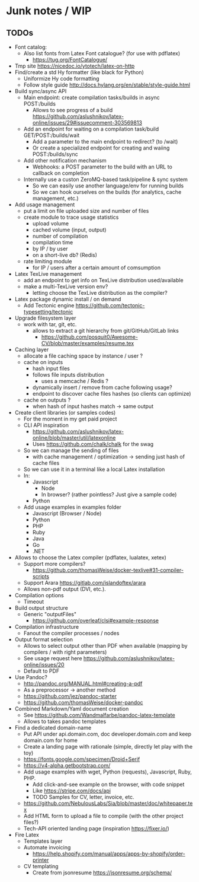 
# Junk notes / WIP

## TODOs

* Font catalog:
    * Also list fonts from Latex Font catalogue? (for use with pdflatex)
        * https://tug.org/FontCatalogue/
* Tmp site https://nicedoc.io/ytotech/latex-on-http
* Find/create a std Hy formatter (like black for Python)
    * Uniformize Hy code formatting
    * Follow style guide http://docs.hylang.org/en/stable/style-guide.html
* Build sync/async API
    * Main endpoint: create compilation tasks/builds in async POST:/builds
        * Allows to see progress of a build https://github.com/aslushnikov/latex-online/issues/29#issuecomment-303569813
    * Add an endpoint for waiting on a compilation task/build GET/POST:/builds/wait
        * Add a parameter to the main endpoint to redirect? (to /wait)
        * Or create a specialized endpoint for creating and waiing POST:/builds/sync
    * Add other notification mechanism
        * Webhooks: a POST parameter to the build with an URL to callback on completion
    * Internally use a custon ZeroMQ-based task/pipeline & sync system
        * So we can easily use another language/env for running builds
        * So we can hook ourselves on the builds (for analytics, cache management, etc.)
* Add usage management
    * put a limit on file uploaded size and number of files
    * create module to trace usage statistics
        * upload volume
        * cached volume (input, output)
        * number of compilation
        * compilation time
        * by IP / by user
        * on a short-live db? (Redis)
    * rate limiting module
        * for IP / users after a certain amount of comsumption
* Latex TexLive management
    * add an endpoint to get info on TexLive distribution used/available
    * make a multi-TexLive version env?
        * letting choose the TexLive distribution as the compiler?
* Latex package dynamic install / on demand
    * Add Tectonic engine https://github.com/tectonic-typesetting/tectonic
* Upgrade filesystem layer
    * work with tar, git, etc.
        * allows to extract a git hierarchy from git/GitHub/GitLab links
            * https://github.com/posquit0/Awesome-CV/blob/master/examples/resume.tex
* Caching layer
    * allocate a file caching space by instance / user ?
    * cache on inputs
        * hash input files
        * follows file inputs distribution
            * uses a memcache / Redis ?
        * dynamically insert / remove from cache following usage?
        * endpoint to discover cache files hashes (so clients can optimize)
    * cache on outputs ?
        * when hash of input hashes match -> same output
* Create client libraries (or samples codes)
    * For the moment in my get paid project
    * CLI API inspiration
        * https://github.com/aslushnikov/latex-online/blob/master/util/latexonline
        * Uses https://github.com/chalk/chalk for the swag
    * So we can manage the sending of files
        * with cache management / optimization -> sending just hash of cache files
    * So we can use it in a terminal like a local Latex installation
    * In:
        * Javascript
            * Node
            * In browser? (rather pointless? Just give a sample code)
        * Python
    * Add usage examples in examples folder
        * Javascript (Browser / Node)
        * Python
        * PHP
        * Ruby
        * Java
        * Go
        * .NET
* Allows to choose the Latex compiler (pdflatex, lualatex, xetex)
    * Support more compilers?
        * https://github.com/thomasWeise/docker-texlive#31-compiler-scripts
    * Support Arara https://gitlab.com/islandoftex/arara
    * Allows non-pdf output (DVI, etc.).
* Compilation options
    * Timeout
* Build output structure
    * Generic "outputFiles"
        * https://github.com/overleaf/clsi#example-response
* Compilation infrastructure
    * Fanout the compiler processes / nodes
* Output format selection
    * Allows to select output other than PDF when available (mapping by compilers / with right parameters)
    * See usage request here https://github.com/aslushnikov/latex-online/issues/20
    * Default to PDF
* Use Pandoc?
  * http://pandoc.org/MANUAL.html#creating-a-pdf
  * As a preprocessor -> another method
  * https://github.com/jez/pandoc-starter
  * https://github.com/thomasWeise/docker-pandoc
* Combined Markdown/Yaml document creation
    * See https://github.com/Wandmalfarbe/pandoc-latex-template
    * Allows to takes pandoc templates
* Find a dedicated domain-name
    * Put API under api.domain.com, doc developer.domain.com and keep domain.com for home
    * Create a landing page with rationale (simple, directly let play with the toy)
    * https://fonts.google.com/specimen/Droid+Serif
    * https://v4-alpha.getbootstrap.com/
    * Add usage examples with wget, Python (requests), Javascript, Ruby, PHP.
        * Add click-and-see example on the browser, with code snippet
        * Like https://stripe.com/docs/api
        * TODO Samples for CV, letter, invoice, etc.
    * https://github.com/NebulousLabs/Sia/blob/master/doc/whitepaper.tex
    * Add HTML form to upload a file to compile (with the other project files?)
    * Tech-API oriented landing page (inspiration https://fixer.io/)
* Fire Latex
    * Templates layer
    * Automate invoicing
        * https://help.shopify.com/manual/apps/apps-by-shopify/order-printer
    * CV templating
        * Create from jsonresume https://jsonresume.org/schema/

